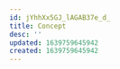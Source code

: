 ```yaml
---
id: jYhhXx5GJ_lAGAB37e_d_
title: Concept
desc: ''
updated: 1639759645942
created: 1639759645942
---
```


